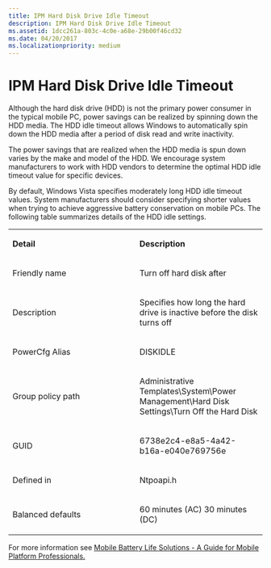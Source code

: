 ```yaml
---
title: IPM Hard Disk Drive Idle Timeout
description: IPM Hard Disk Drive Idle Timeout
ms.assetid: 1dcc261a-803c-4c0e-a68e-29b00f46cd32
ms.date: 04/20/2017
ms.localizationpriority: medium
---
```


# IPM Hard Disk Drive Idle Timeout


Although the hard disk drive (HDD) is not the primary power consumer in the typical mobile PC, power savings can be realized by spinning down the HDD media. The HDD idle timeout allows Windows to automatically spin down the HDD media after a period of disk read and write inactivity.

The power savings that are realized when the HDD media is spun down varies by the make and model of the HDD. We encourage system manufacturers to work with HDD vendors to determine the optimal HDD idle timeout value for specific devices.

By default, Windows Vista specifies moderately long HDD idle timeout values. System manufacturers should consider specifying shorter values when trying to achieve aggressive battery conservation on mobile PCs. The following table summarizes details of the HDD idle settings.

<table>
<colgroup>
<col width="50%" />
<col width="50%" />
</colgroup>
<tbody>
<tr class="odd">
<td align="left"><p><strong>Detail</strong></p></td>
<td align="left"><p><strong>Description</strong></p></td>
</tr>
<tr class="even">
<td align="left"><p>Friendly name</p></td>
<td align="left"><p>Turn off hard disk after</p></td>
</tr>
<tr class="odd">
<td align="left"><p>Description</p></td>
<td align="left"><p>Specifies how long the hard drive is inactive before the disk turns off</p></td>
</tr>
<tr class="even">
<td align="left"><p>PowerCfg Alias</p></td>
<td align="left"><p>DISKIDLE</p></td>
</tr>
<tr class="odd">
<td align="left"><p>Group policy path</p></td>
<td align="left"><p>Administrative Templates\System\Power Management\Hard Disk Settings\Turn Off the Hard Disk</p></td>
</tr>
<tr class="even">
<td align="left"><p>GUID</p></td>
<td align="left"><p>6738e2c4-e8a5-4a42-b16a-e040e769756e</p></td>
</tr>
<tr class="odd">
<td align="left"><p>Defined in</p></td>
<td align="left"><p>Ntpoapi.h</p></td>
</tr>
<tr class="even">
<td align="left"><p>Balanced defaults</p></td>
<td align="left"><p>60 minutes (AC) 30 minutes (DC)</p></td>
</tr>
</tbody>
</table>

 

For more information see [Mobile Battery Life Solutions - A Guide for Mobile Platform Professionals.](http://go.microsoft.com/fwlink/p/?linkid=144534)

 

 





